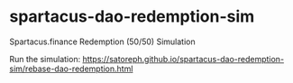 # spartacus-dao-redemption-sim
Spartacus.finance Redemption (50/50) Simulation

Run the simulation: https://satoreph.github.io/spartacus-dao-redemption-sim/rebase-dao-redemption.html

